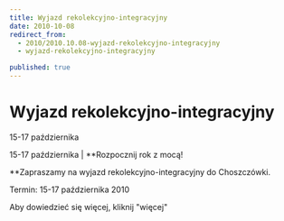 ```yaml
---
title: Wyjazd rekolekcyjno-integracyjny
date: 2010-10-08
redirect_from: 
  - 2010/2010.10.08-wyjazd-rekolekcyjno-integracyjny
  - wyjazd-rekolekcyjno-integracyjny

published: true
---
```




# Wyjazd rekolekcyjno-integracyjny

<time>15-17 października</time>

15-17 października | 
**Rozpocznij rok z mocą!

**Zapraszamy na wyjazd rekolekcyjno-integracyjny do Choszczówki. 

Termin: 15-17 października 2010

Aby dowiedzieć się więcej, kliknij "więcej"


<!--CONTENT FROM OLD SERVER (jos before 2013): 15-17 października | 
**Rozpocznij rok z mocą!

**Zapraszamy na wyjazd rekolekcyjno-integracyjny do Choszczówki. 

Termin: 15-17 października 2010

Aby dowiedzieć się więcej, kliknij "więcej"

-->

<!--{{json:{"created_date":"2010-10-08 20:30:56","publish_down":"0000-00-00 00:00:00","id":"961"}}}-->